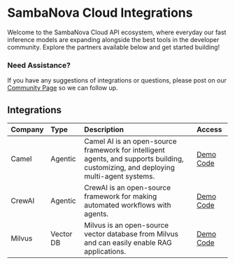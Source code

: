 # SambaNova Cloud Integrations

Welcome to the SambaNova Cloud API ecosystem, where everyday our fast inference models are expanding alongside the best tools in the developer community. Explore the partners available below and get started building\! 

### Need Assistance? 

If you have any suggestions of integrations or questions, please post on our [Community Page](https://community.sambanova.ai/) so we can follow up. 

## Integrations

| Company | Type | Description | Access |
| :---- | :---- | :---- | :---- |
| Camel | Agentic | Camel AI is an open-source framework for intelligent agents, and supports building, customizing, and deploying multi-agent systems.   | [Demo Code](https://github.com/sambanova/ai-starter-kit/tree/main/integrations/camel) |
| CrewAI | Agentic | CrewAI is an open-source framework for making automated workflows with agents. | [Demo Code](https://github.com/sambanova/ai-starter-kit/tree/main/integrations/crewai) |
| Milvus | Vector DB | Milvus is an open-source vector database from Milvus and can easily enable RAG applications. | [Demo Code](https://github.com/sambanova/ai-starter-kit/tree/main/integrations/milvus) |
